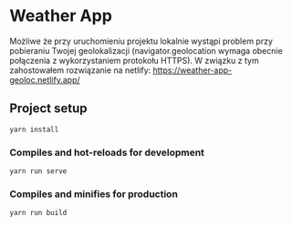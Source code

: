 # Weather App

Możliwe że przy uruchomieniu projektu lokalnie wystąpi problem przy pobieraniu Twojej geolokalizacji (navigator.geolocation wymaga obecnie połączenia z wykorzystaniem protokołu HTTPS). W związku z tym zahostowałem rozwiązanie na netlify:
https://weather-app-geoloc.netlify.app/

## Project setup

```
yarn install
```

### Compiles and hot-reloads for development

```
yarn run serve
```

### Compiles and minifies for production

```
yarn run build
```

